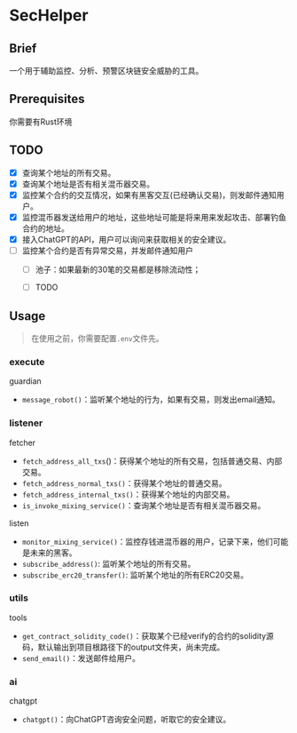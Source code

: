 # SecHelper

## Brief

一个用于辅助监控、分析、预警区块链安全威胁的工具。

## Prerequisites

你需要有Rust环境

## TODO

- [x] 查询某个地址的所有交易。
- [x] 查询某个地址是否有相关混币器交易。
- [x] 监控某个合约的交互情况，如果有黑客交互(已经确认交易)，则发邮件通知用户。
- [x] 监控混币器发送给用户的地址，这些地址可能是将来用来发起攻击、部署钓鱼合约的地址。
- [x] 接入ChatGPT的API，用户可以询问来获取相关的安全建议。
- [ ] 监控某个合约是否有异常交易，并发邮件通知用户
  - [ ] 池子：如果最新的30笔的交易都是移除流动性；
  - [ ] TODO


## Usage

> 在使用之前，你需要配置`.env`文件先。

### execute

guardian

- `message_robot()`：监听某个地址的行为，如果有交易，则发出email通知。

### listener

fetcher

- `fetch_address_all_txs`()：获得某个地址的所有交易，包括普通交易、内部交易。
- `fetch_address_normal_txs()`：获得某个地址的普通交易。
- `fetch_address_internal_txs()`：获得某个地址的内部交易。
- `is_invoke_mixing_service()`：查询某个地址是否有相关混币器交易。

listen

- `monitor_mixing_service()`：监控存钱进混币器的用户，记录下来，他们可能是未来的黑客。
- `subscribe_address()`: 监听某个地址的所有交易。
- `subscribe_erc20_transfer()`: 监听某个地址的所有ERC20交易。

### utils

tools

- `get_contract_solidity_code()`：获取某个已经verify的合约的solidity源码，默认输出到项目根路径下的output文件夹，尚未完成。
- `send_email()`：发送邮件给用户。

### ai

chatgpt

- `chatgpt()`：向ChatGPT咨询安全问题，听取它的安全建议。

